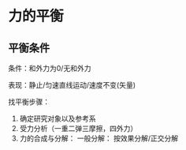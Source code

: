 # 力的平衡

## 平衡条件

条件：和外力为0/无和外力

表现：静止/匀速直线运动/速度不变(矢量)

找平衡步骤：

1. 确定研究对象以及参考系
2. 受力分析（一重二弹三摩擦，四外力）
3. 力的合成与分解：
 一般分解：
 按效果分解/正交分解

